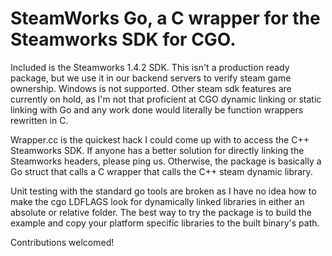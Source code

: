 # SteamWorks Go, a C wrapper for the Steamworks SDK for CGO. 

Included is the Steamworks 1.4.2 SDK.  This isn't a production ready package, but we use it in our backend servers to verify steam game ownership.  Windows is not supported.  Other steam sdk features are currently on hold, as I'm not that proficient at CGO dynamic linking or static linking with Go and any work done would literally be function wrappers rewritten in C. 

Wrapper.cc is the quickest hack I could come up with to access the C++ Steamworks SDK.  If anyone has a better solution for directly linking the Steamworks headers, please ping us.  Otherwise, the package is basically a Go struct that calls a C wrapper that calls the C++ steam dynamic library.

Unit testing with the standard go tools are broken as I have no idea how to make the cgo LDFLAGS look for dynamically linked libraries in either an absolute or relative folder.  The best way to try the package is to build the example and copy your platform specific libraries to the built binary's path.

Contributions welcomed!